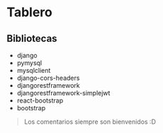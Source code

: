 # Tablero

## Bibliotecas

-   django
-   pymysql
-   mysqlclient
-   django-cors-headers
-   djangorestframework
-   djangorestframework-simplejwt
-   react-bootstrap
-   bootstrap

> Los comentarios siempre son bienvenidos :D
